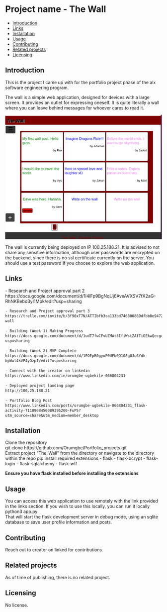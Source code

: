 <h1>Project name - The Wall</h1>

<nav>
<ul>
<li><a href="#intro">Introduction</a></li>
<li><a href="#links">Links</a></li>
<li><a href="#install">Installation</a></li>
<li><a href="#usage">Usage</a></li>
<li><a href="#contribute">Contributing</a></li>
<li><a href="#related">Related projects</a></li>
<li><a href="#license">Licensing</a></li>
</ul>
</nav>

<h2 id="intro">Introduction</h2>
This is the project I came up with for the portfolio project phase of
the alx software engineering program.

The wall is a simple web application, designed for devices with a large screen.
It provides an outlet for expressing oneself. It is quite literally a wall where you can leave behind messages for whoever cares to read it.

  <img src="wall/static/images/wall_photo.png" alt="Picture of the wall">

The wall is currently being deployed on IP 100.25.188.21. It is advised to not share any sensitive information, although user passwords are encrypted on the backend, since there is no ssl certificate currently on the server. You should use a test password If you choose to explore the web application.
 
<h2 id="links">Links</h2>
	- Research and Project approval part 2
	https://docs.google.com/document/d/1l4lFp9BgNqUj6AveAVXSV7fX2aG-RhNKBebd3yI1Mpk/edit?usp=sharing

	- Research and Project approval part 3
	https://trello.com/invite/b/3f96xT7N/ATTIbfb3ca133bd746800869dfbb8e9472ca548D5417/the-wall

	- Building (Week 1) Making Progress
	https://docs.google.com/document/d/1udT7fwCFvUZMAt3IfiWstZAfTiOEkwQecg4NKbQrGjQ/edit?usp=sharing

	- Building (Week 2) MVP Complete
	https://docs.google.com/document/d/1EOEpR0gyuP0UFb0Q108gUJu6Ydk-bpWwl4kVP4yOzpI/edit?usp=sharing

	- Connect with the creator on linkedin
	https://www.linkedin.com/in/orumgbe-ugbekile-066804231

	- Deployed project landing page
	http://100.25.188.21

	- Portfolio Blog Post
	https://www.linkedin.com/posts/orumgbe-ugbekile-066804231_flask-activity-7110908456089395200-FuP5?utm_source=share&utm_medium=member_desktop

<h2 id="install">Installation</h2>
	Clone the repository
  <section>
	git clone https://github.com/Orumgbe/Portfolio_projects.git
  </section>
	Extract project "The_Wall" from the directory or navigate to the directory within the repo
	pip install required extensions
	- flask
	- flask-bcrypt
	- flask-login
	- flask-sqlalchemy
	- flask-wtf

  <b>Ensure you have flask installed before installing the extensions</b>

<h2 id="usage">Usage</h2>
	You can access this web application to use remotely with the link provided in the links section.
    If you wish to use this locally, you can run it locally
  <section>
	python3 app.py
  </section>
    That will start the flask development server in debug mode, using an sqlite database to save user profile information and posts.

<h2 id="contribute">Contributing</h2>
	Reach out to creator on linked for contributions.
<h2 id="related">Related projects</h2>
	As of time of publishing, there is no related project.
<h2 id="license">Licensing</h2>
	No license.
